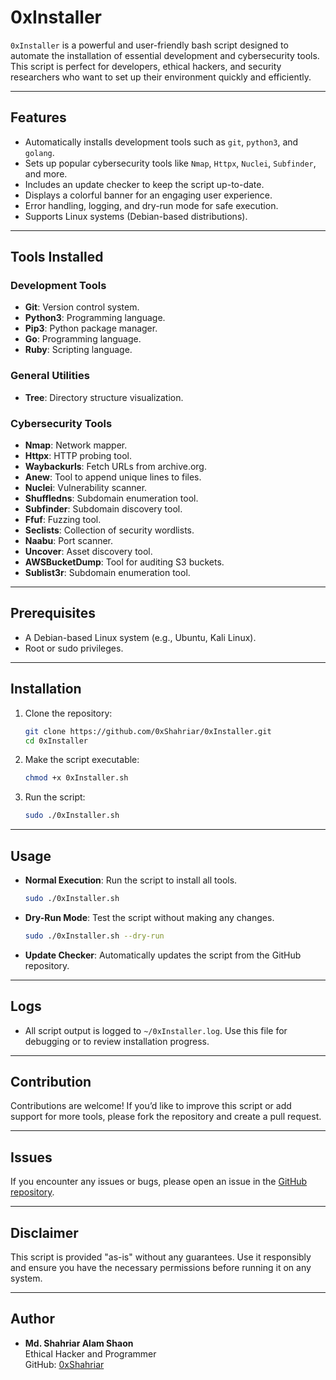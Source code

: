 # 0xInstaller

`0xInstaller` is a powerful and user-friendly bash script designed to automate the installation of essential development and cybersecurity tools. This script is perfect for developers, ethical hackers, and security researchers who want to set up their environment quickly and efficiently.

---

## Features

- Automatically installs development tools such as `git`, `python3`, and `golang`.
- Sets up popular cybersecurity tools like `Nmap`, `Httpx`, `Nuclei`, `Subfinder`, and more.
- Includes an update checker to keep the script up-to-date.
- Displays a colorful banner for an engaging user experience.
- Error handling, logging, and dry-run mode for safe execution.
- Supports Linux systems (Debian-based distributions).

---

## Tools Installed

### Development Tools
- **Git**: Version control system.
- **Python3**: Programming language.
- **Pip3**: Python package manager.
- **Go**: Programming language.
- **Ruby**: Scripting language.

### General Utilities
- **Tree**: Directory structure visualization.

### Cybersecurity Tools
- **Nmap**: Network mapper.
- **Httpx**: HTTP probing tool.
- **Waybackurls**: Fetch URLs from archive.org.
- **Anew**: Tool to append unique lines to files.
- **Nuclei**: Vulnerability scanner.
- **Shuffledns**: Subdomain enumeration tool.
- **Subfinder**: Subdomain discovery tool.
- **Ffuf**: Fuzzing tool.
- **Seclists**: Collection of security wordlists.
- **Naabu**: Port scanner.
- **Uncover**: Asset discovery tool.
- **AWSBucketDump**: Tool for auditing S3 buckets.
- **Sublist3r**: Subdomain enumeration tool.

---

## Prerequisites

- A Debian-based Linux system (e.g., Ubuntu, Kali Linux).
- Root or sudo privileges.

---

## Installation

1. Clone the repository:
   ```bash
   git clone https://github.com/0xShahriar/0xInstaller.git
   cd 0xInstaller
2. Make the script executable:
   ```bash
   chmod +x 0xInstaller.sh
3. Run the script:
   ```bash
   sudo ./0xInstaller.sh

---

## Usage

- **Normal Execution**: Run the script to install all tools.
   ```bash
   sudo ./0xInstaller.sh
- **Dry-Run Mode**: Test the script without making any changes.
   ```bash
   sudo ./0xInstaller.sh --dry-run
- **Update Checker**: Automatically updates the script from the GitHub repository.

---

## Logs
- All script output is logged to ```~/0xInstaller.log```. Use this file for debugging or to review installation progress.

---

## Contribution

Contributions are welcome! If you’d like to improve this script or add support for more tools, please fork the repository and create a pull request.

---

## Issues

If you encounter any issues or bugs, please open an issue in the [GitHub repository](https://github.com/0xShahriar/0xInstaller/issues).

---

## Disclaimer

This script is provided "as-is" without any guarantees. Use it responsibly and ensure you have the necessary permissions before running it on any system.


---

## Author

- **Md. Shahriar Alam Shaon**  
  Ethical Hacker and Programmer  
  GitHub: [0xShahriar](https://github.com/0xShahriar)

